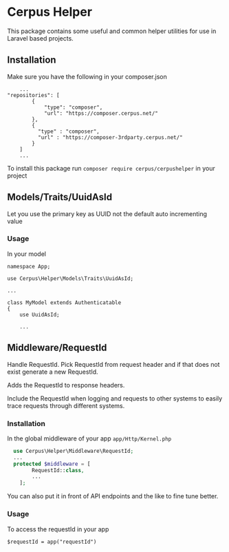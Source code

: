 # Cerpus Helper

This package contains some useful and common helper utilities for use in Laravel based projects.

## Installation
Make sure you have the following in your composer.json
```$json
    ...
"repositories": [
        {
            "type": "composer",
            "url": "https://composer.cerpus.net/"
        },
        {
          "type" : "composer",
          "url" : "https://composer-3rdparty.cerpus.net/"
        }
    ]
    ...
```
To install this package run
`composer require cerpus/cerpushelper`
in your project

## Models/Traits/UuidAsId
Let you use the primary key as UUID not the default auto incrementing value

### Usage
In your model
```$php
namespace App;

use Cerpus\Helper\Models\Traits\UuidAsId;

...

class MyModel extends Authenticatable
{
    use UuidAsId;
    
    ...
```

## Middleware/RequestId
Handle RequestId. Pick RequestId from request header and if that does not exist generate a new RequestId. 

Adds the RequestId to response headers. 

Include the RequestId when logging and requests to other systems to easily trace requests through different systems.

### Installation
In the global middleware of your app  `app/Http/Kernel.php`
```php
  use Cerpus\Helper\Middleware\RequestId;
  ...
  protected $middleware = [
        RequestId::class, 
        ...
    ];
```

You can also put it in front of API endpoints and the like to fine tune better.

### Usage
To access the requestId in your app 

`$requestId = app("requestId")`
